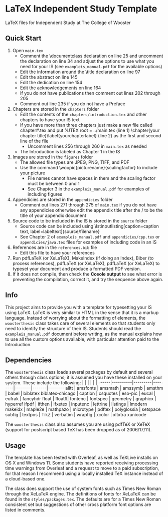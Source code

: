 # LaTeX Independent Study Template
LaTeX files for Independent Study at The College of Wooster

## Quick Start
1. Open `main.tex`
    * Comment the \documentclass declaration on line 25 and uncomment the declaration on line 34 and adjust the options to use what you need for your IS (see `exampleis_manual.pdf` for the available options)
    * Edit the information around the \title declaration on line 97
    * Edit the abstract on line 145
    * Edit the dedication on line 154
    * Edit the acknowledgements on line 164
    * If you do not have publications then comment out lines 202 through 205
    * Comment out line 235 if you do not have a Preface
2. Chapters are stored in the `chapters` folder
    * Edit the contents of the `chapters/introduction.tex` and other chapters to have your IS text
    * If you have more than three chapters just make a new file called chapter#.tex and put %!TEX root = ../main.tex (line 1) \chapter{your chapter title}\label{yourchapterlabel} (line 2) as the first and second line of the file
        - Uncomment lines 256 through 260 in `main.tex` as needed
    * The Introduction is labeled as Chapter 1 in the IS
3. Images are stored in the `figures` folder
    * The allowed file types are JPEG, PNG, TIFF, and PDF
    * Use the command \woopic{picturename}{scalingfactor} to include your picture
        - File names cannot have spaces in them and the scaling factor must be between 0 and 1
        - See Chapter 3 in the `exampleis_manual.pdf` for examples of including figures
4. Appendicies are stored in the `appendicies` folder
    * Comment out lines 271 through 275 of `main.tex` if you do not have any appendicies otherwise edit the appendix title after the / to be the title of your appendix document
5. Source code to be included in the IS is stored in the `source` folder
    * Source code can be included using \lstinputlisting[caption=caption text, label=labeltext]{source/filename}
    * See Chapter 2 of `exampleis_manual.pdf` and `appendicies/cpp.tex` or `appendicies/java.tex` files for examples of including code in an IS
6. References are in the `references.bib` file
    * Edit this file to have your references
7. Run pdfLaTeX (or XeLaTeX), MakeIndex (if doing an Index), Biber (to process references), pdfLaTeX (or XeLaTeX), pdfLaTeX (or XeLaTeX) to typeset your document and produce a formatted PDF version.
8. If it does not compile, then check the **Cosole output** to see what error is preventing the compilation, correct it, and try the sequence above again.

## Info
This project aims to provide you with a template for typesetting your IS using LaTeX. LaTeX is very similar to HTML in the sense that it is a markup language. Instead of worrying about the formatting of elements, the `woosterthesis` class takes care of several elements so that students only need to identify the structure of their IS. Students should read the `exampleis_manual.pdf` document before writing, as the manual explains how to use all the custom options available, with particular attention paid to the Introduction.

## Dependencies
The `woosterthesis` class loads several packages by default and several others through class options; it is assumed you have these installed on your system. These include the following:
      |          |         |         |        |       |
------|----------|---------|---------|--------|-------|--------
alltt | amsfonts | amsmath | amssymb | amsthm | babel | biblatex
biblatex-chicago | caption | csquotes | eso-pic | eucal | eufrak | fancyhdr
float | floatfl| fontenc | fontspec | geometry | graphicx | hyperref
ifpdf | ifthen | ifxetex | inputenc | lettrine | listings | lmodern
makeidx | maple2e | mathpazo | microtype | pdftex | polyglossia | setspace
subfig | textpos | TikZ | verbatim | wrapfig | xcolor | xltxtra
xunicode

The `woosterthesis` class also assumes you are using pdfTeX or XeTeX (support for postscript based TeX has been dropped as of 2006/17/11).

## Usage
The template has been tested with Overleaf, as well as TeXLive installs on OS X and Windows 11. Some students have reported receiving processing time warnings from Overleaf and a request to move to a paid subscription, for that reason I recommend using a locally installed TeX instance instead of a cloud-based one.

The class does support the use of system fonts such as Times New Roman through the XeLaTeX engine. The definitions of fonts for XeLaTeX can be found in the `styles/packages.tex`. The defaults are for a Times New Roman consistent set but suggestions of other cross platform font options are listed in comments.
